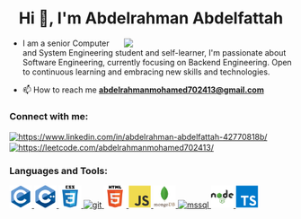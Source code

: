 <h1 align="center">Hi 👋, I'm Abdelrahman Abdelfattah</h1>
<!-- 
<img align="right" src="https://i.pinimg.com/originals/70/80/4f/70804f7e25b11f29db904f2fa7b4cd9d.gif" width="300"> -->
<img align="right" src="https://i.pinimg.com/originals/e4/26/70/e426702edf874b181aced1e2fa5c6cde.gif" width="300">

- I am a senior Computer and System Engineering student and self-learner, I'm passionate about Software Engineering, currently focusing on Backend Engineering. Open to continuous learning and embracing new skills and technologies.


<!-- <a href="https://codeforces.com/profile/alyqamar" target="blank"><img align="center" src="https://raw.githubusercontent.com/rahuldkjain/github-profile-readme-generator/master/src/images/icons/Social/codeforces.svg" alt="alyqamar" height="30" width="40" /></a> -->
  <!-- <a href="https://atcoder.jp/users/aly_Qamar" target="blank"><img align="center" src="https://user-images.githubusercontent.com/87208298/189781988-9328deb0-be8f-4db6-b5af-d2b9caaa4642.png" alt="alyqamar" height="30" width="40" /></a> -->
  <!-- <a href="https://www.hackerrank.com/alyQamar" target="blank"><img align="center" src="https://user-images.githubusercontent.com/87208298/189782365-b7730054-6c4f-4cfe-8a8d-8d602816a481.png" alt="alyqamar" height="30" width="40" /></a> -->
  <!-- <a href="https://www.leetcode.com/alyqamar" target="blank"><img align="center" src="https://raw.githubusercontent.com/rahuldkjain/github-profile-readme-generator/master/src/images/icons/Social/leet-code.svg" alt="aly qamar" height="30" width="40" /></a> -->
  
  <!-- <a href="https://stackoverflow.com/users/19973013/aly-qamar" target="blank"><img align="center" src="https://cdn-icons-png.flaticon.com/512/2111/2111628.png" alt="aly qamar" height="30" width="40" /></a>
 -->
</p>

- 📫 How to reach me **abdelrahmanmohamed702413@gmail.com**

<h3 align="left">Connect with me:</h3>
<p align="left">
<a href="https://linkedin.com/in/https://www.linkedin.com/in/abdelrahman-abdelfattah-42770818b/" target="blank"><img align="center" src="https://raw.githubusercontent.com/rahuldkjain/github-profile-readme-generator/master/src/images/icons/Social/linked-in-alt.svg" alt="https://www.linkedin.com/in/abdelrahman-abdelfattah-42770818b/" height="30" width="40" /></a>
<a href="https://www.leetcode.com/https://leetcode.com/abdelrahmanmohamed702413/" target="blank"><img align="center" src="https://raw.githubusercontent.com/rahuldkjain/github-profile-readme-generator/master/src/images/icons/Social/leet-code.svg" alt="https://leetcode.com/abdelrahmanmohamed702413/" height="30" width="40" /></a>
</p>

<h3 align="left">Languages and Tools:</h3>
<p align="left"> <a href="https://www.cprogramming.com/" target="_blank" rel="noreferrer"> <img src="https://raw.githubusercontent.com/devicons/devicon/master/icons/c/c-original.svg" alt="c" width="40" height="40"/> </a> <a href="https://www.w3schools.com/cpp/" target="_blank" rel="noreferrer"> <img src="https://raw.githubusercontent.com/devicons/devicon/master/icons/cplusplus/cplusplus-original.svg" alt="cplusplus" width="40" height="40"/> </a> <a href="https://www.w3schools.com/css/" target="_blank" rel="noreferrer"> <img src="https://raw.githubusercontent.com/devicons/devicon/master/icons/css3/css3-original-wordmark.svg" alt="css3" width="40" height="40"/> </a> <a href="https://git-scm.com/" target="_blank" rel="noreferrer"> <img src="https://www.vectorlogo.zone/logos/git-scm/git-scm-icon.svg" alt="git" width="40" height="40"/> </a> <a href="https://www.w3.org/html/" target="_blank" rel="noreferrer"> <img src="https://raw.githubusercontent.com/devicons/devicon/master/icons/html5/html5-original-wordmark.svg" alt="html5" width="40" height="40"/> </a> <a href="https://developer.mozilla.org/en-US/docs/Web/JavaScript" target="_blank" rel="noreferrer"> <img src="https://raw.githubusercontent.com/devicons/devicon/master/icons/javascript/javascript-original.svg" alt="javascript" width="40" height="40"/> </a> <a href="https://www.mongodb.com/" target="_blank" rel="noreferrer"> <img src="https://raw.githubusercontent.com/devicons/devicon/master/icons/mongodb/mongodb-original-wordmark.svg" alt="mongodb" width="40" height="40"/> </a> <a href="https://www.microsoft.com/en-us/sql-server" target="_blank" rel="noreferrer"> <img src="https://www.svgrepo.com/show/303229/microsoft-sql-server-logo.svg" alt="mssql" width="40" height="40"/> </a> <a href="https://nodejs.org" target="_blank" rel="noreferrer"> <img src="https://raw.githubusercontent.com/devicons/devicon/master/icons/nodejs/nodejs-original-wordmark.svg" alt="nodejs" width="40" height="40"/> </a> <a href="https://www.typescriptlang.org/" target="_blank" rel="noreferrer"> <img src="https://raw.githubusercontent.com/devicons/devicon/master/icons/typescript/typescript-original.svg" alt="typescript" width="40" height="40"/> </a> </p>




















